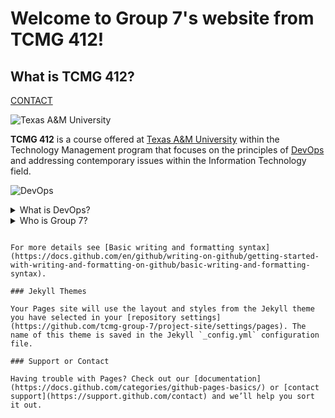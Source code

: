 # Welcome to Group 7's website from TCMG 412!

## What is TCMG 412?

[CONTACT](contact.md)

![Texas A&M University](https://engineering.tamu.edu/biomedical/_files/_images/_content-images/tamu-aerial-21Sept2020.jpg)

**TCMG 412** is a course offered at [Texas A&M University](https://www.tamu.edu/) within the Technology Management program that focuses on the principles of [DevOps](https://aws.amazon.com/devops/what-is-devops/) and addressing contemporary issues within the Information Technology field.

![DevOps](https://res.cloudinary.com/practicaldev/image/fetch/s--o15t6eTq--/c_imagga_scale,f_auto,fl_progressive,h_900,q_auto,w_1600/https://cl.ly/eb239f299fdd/Image%25202018-11-30%2520at%252012.24.10%2520PM.png)

<details><summary>What is DevOps?</summary>
<p>

DevOps is defined by Amazon as "DevOps is the combination of cultural philosophies, practices, and tools that increases an organization’s ability to deliver applications and services at high velocity: evolving and improving products at a faster pace than organizations using traditional software development and infrastructure management processes. This speed enables organizations to better serve their customers and compete more effectively in the market."

</p>
</details>

<details><summary>Who is Group 7?</summary>
 <p>
   
  Brett Liles, Carley Kremer, Jaityn Jackson, Matt Zenger, Shehzer Poonjani
   
  </p>
  </details>

```

For more details see [Basic writing and formatting syntax](https://docs.github.com/en/github/writing-on-github/getting-started-with-writing-and-formatting-on-github/basic-writing-and-formatting-syntax).

### Jekyll Themes

Your Pages site will use the layout and styles from the Jekyll theme you have selected in your [repository settings](https://github.com/tcmg-group-7/project-site/settings/pages). The name of this theme is saved in the Jekyll `_config.yml` configuration file.

### Support or Contact

Having trouble with Pages? Check out our [documentation](https://docs.github.com/categories/github-pages-basics/) or [contact support](https://support.github.com/contact) and we’ll help you sort it out.
